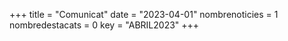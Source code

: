 +++
title             = "Comunicat"
date	 	  	  = "2023-04-01"
nombrenoticies    = 1
nombredestacats   = 0
key 		  	  = "ABRIL2023"
+++